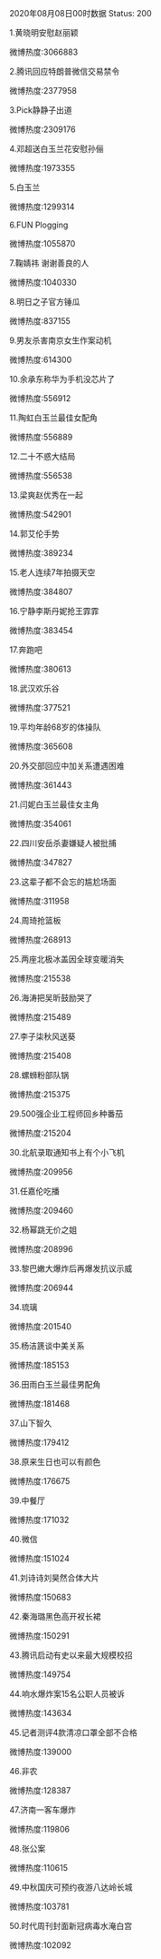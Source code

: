 2020年08月08日00时数据
Status: 200

1.黄晓明安慰赵丽颖

微博热度:3066883

2.腾讯回应特朗普微信交易禁令

微博热度:2377958

3.Pick静静子出道

微博热度:2309176

4.邓超送白玉兰花安慰孙俪

微博热度:1973355

5.白玉兰

微博热度:1299314

6.FUN Plogging

微博热度:1055870

7.鞠婧祎 谢谢善良的人

微博热度:1040330

8.明日之子官方锤瓜

微博热度:837155

9.男友杀害南京女生作案动机

微博热度:614300

10.余承东称华为手机没芯片了

微博热度:556912

11.陶虹白玉兰最佳女配角

微博热度:556889

12.二十不惑大结局

微博热度:556538

13.梁爽赵优秀在一起

微博热度:542901

14.郭艾伦手势

微博热度:389234

15.老人连续7年拍摄天空

微博热度:384807

16.宁静李斯丹妮抢王霏霏

微博热度:383454

17.奔跑吧

微博热度:380613

18.武汉欢乐谷

微博热度:377521

19.平均年龄68岁的体操队

微博热度:365608

20.外交部回应中加关系遭遇困难

微博热度:361443

21.闫妮白玉兰最佳女主角

微博热度:354061

22.四川安岳杀妻嫌疑人被批捕

微博热度:347827

23.这辈子都不会忘的尴尬场面

微博热度:311958

24.周琦抢篮板

微博热度:268913

25.两座北极冰盖因全球变暖消失

微博热度:215538

26.海涛把吴昕鼓励哭了

微博热度:215489

27.李子柒秋风送葵

微博热度:215408

28.螺蛳粉部队锅

微博热度:215375

29.500强企业工程师回乡种番茄

微博热度:215204

30.北航录取通知书上有个小飞机

微博热度:209956

31.任嘉伦吃播

微博热度:209460

32.杨幂跳无价之姐

微博热度:208996

33.黎巴嫩大爆炸后再爆发抗议示威

微博热度:206944

34.琉璃

微博热度:201540

35.杨洁篪谈中美关系

微博热度:185153

36.田雨白玉兰最佳男配角

微博热度:181468

37.山下智久

微博热度:179412

38.原来生日也可以有颜色

微博热度:176675

39.中餐厅

微博热度:171032

40.微信

微博热度:151024

41.刘诗诗刘昊然合体大片

微博热度:150683

42.秦海璐黑色高开衩长裙

微博热度:150291

43.腾讯启动有史以来最大规模校招

微博热度:149754

44.响水爆炸案15名公职人员被诉

微博热度:143634

45.记者测评4款清凉口罩全部不合格

微博热度:139000

46.非农

微博热度:128387

47.济南一客车爆炸

微博热度:119806

48.张公案

微博热度:110615

49.中秋国庆可预约夜游八达岭长城

微博热度:103781

50.时代周刊封面新冠病毒水淹白宫

微博热度:102092

